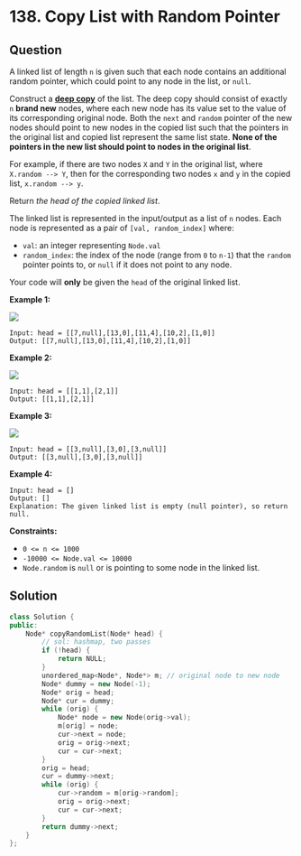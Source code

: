 # 138. Copy List with Random Pointer

## Question

A linked list of length `n` is given such that each node contains an additional random pointer, which could point to any node in the list, or `null`.

Construct a [**deep copy**](https://en.wikipedia.org/wiki/Object_copying#Deep_copy) of the list. The deep copy should consist of exactly `n` **brand new** nodes, where each new node has its value set to the value of its corresponding original node. Both the `next` and `random` pointer of the new nodes should point to new nodes in the copied list such that the pointers in the original list and copied list represent the same list state. **None of the pointers in the new list should point to nodes in the original list**.

For example, if there are two nodes `X` and `Y` in the original list, where `X.random --> Y`, then for the corresponding two nodes `x` and `y` in the copied list, `x.random --> y`.

Return _the head of the copied linked list_.

The linked list is represented in the input/output as a list of `n` nodes. Each node is represented as a pair of `[val, random_index]` where:

* `val`: an integer representing `Node.val`
* `random_index`: the index of the node \(range from `0` to `n-1`\) that the `random` pointer points to, or `null` if it does not point to any node.

Your code will **only** be given the `head` of the original linked list.

**Example 1:**

![](https://assets.leetcode.com/uploads/2019/12/18/e1.png)

```text
Input: head = [[7,null],[13,0],[11,4],[10,2],[1,0]]
Output: [[7,null],[13,0],[11,4],[10,2],[1,0]]
```

**Example 2:**

![](https://assets.leetcode.com/uploads/2019/12/18/e2.png)

```text
Input: head = [[1,1],[2,1]]
Output: [[1,1],[2,1]]
```

**Example 3:**

![](https://assets.leetcode.com/uploads/2019/12/18/e3.png)

```text
Input: head = [[3,null],[3,0],[3,null]]
Output: [[3,null],[3,0],[3,null]]
```

**Example 4:**

```text
Input: head = []
Output: []
Explanation: The given linked list is empty (null pointer), so return null.
```

**Constraints:**

* `0 <= n <= 1000`
* `-10000 <= Node.val <= 10000`
* `Node.random` is `null` or is pointing to some node in the linked list.

## Solution

```cpp
class Solution {
public:
    Node* copyRandomList(Node* head) {
        // sol: hashmap, two passes
        if (!head) {
            return NULL;
        }
        unordered_map<Node*, Node*> m; // original node to new node
        Node* dummy = new Node(-1);
        Node* orig = head;
        Node* cur = dummy;
        while (orig) {
            Node* node = new Node(orig->val);
            m[orig] = node;
            cur->next = node;
            orig = orig->next;
            cur = cur->next;
        }
        orig = head;
        cur = dummy->next;
        while (orig) {
            cur->random = m[orig->random];
            orig = orig->next;
            cur = cur->next;
        }
        return dummy->next;
    }
};
```

